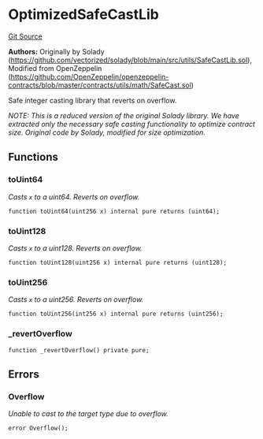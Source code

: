 # OptimizedSafeCastLib
[Git Source](https://github.com/VerisLabs/KAM/blob/3f66acab797e6ddb71d2b17eb97d3be17c371dac/src/libraries/OptimizedSafeCastLib.sol)

**Authors:**
Originally by Solady (https://github.com/vectorized/solady/blob/main/src/utils/SafeCastLib.sol), Modified from OpenZeppelin
(https://github.com/OpenZeppelin/openzeppelin-contracts/blob/master/contracts/utils/math/SafeCast.sol)

Safe integer casting library that reverts on overflow.

*NOTE: This is a reduced version of the original Solady library.
We have extracted only the necessary safe casting functionality to optimize contract size.
Original code by Solady, modified for size optimization.*


## Functions
### toUint64

*Casts `x` to a uint64. Reverts on overflow.*


```solidity
function toUint64(uint256 x) internal pure returns (uint64);
```

### toUint128

*Casts `x` to a uint128. Reverts on overflow.*


```solidity
function toUint128(uint256 x) internal pure returns (uint128);
```

### toUint256

*Casts `x` to a uint256. Reverts on overflow.*


```solidity
function toUint256(int256 x) internal pure returns (uint256);
```

### _revertOverflow


```solidity
function _revertOverflow() private pure;
```

## Errors
### Overflow
*Unable to cast to the target type due to overflow.*


```solidity
error Overflow();
```

